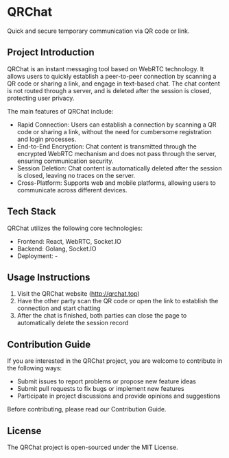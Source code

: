# QRChat
Quick and secure temporary communication via QR code or link.

## Project Introduction
QRChat is an instant messaging tool based on WebRTC technology. It allows users to quickly establish a peer-to-peer connection by scanning a QR code or sharing a link, and engage in text-based chat. The chat content is not routed through a server, and is deleted after the session is closed, protecting user privacy.

The main features of QRChat include:

- Rapid Connection: Users can establish a connection by scanning a QR code or sharing a link, without the need for cumbersome registration and login processes.
- End-to-End Encryption: Chat content is transmitted through the encrypted WebRTC mechanism and does not pass through the server, ensuring communication security.
- Session Deletion: Chat content is automatically deleted after the session is closed, leaving no traces on the server.
- Cross-Platform: Supports web and mobile platforms, allowing users to communicate across different devices.

## Tech Stack
QRChat utilizes the following core technologies:

- Frontend: React, WebRTC, Socket.IO
- Backend: Golang, Socket.IO
- Deployment: -

## Usage Instructions
1. Visit the QRChat website (http://qrchat.top)
2. Have the other party scan the QR code or open the link to establish the connection and start chatting
3. After the chat is finished, both parties can close the page to automatically delete the session record

## Contribution Guide
If you are interested in the QRChat project, you are welcome to contribute in the following ways:

- Submit issues to report problems or propose new feature ideas
- Submit pull requests to fix bugs or implement new features
- Participate in project discussions and provide opinions and suggestions

Before contributing, please read our Contribution Guide.

## License
The QRChat project is open-sourced under the MIT License.
